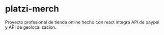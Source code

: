 # platzi-merch
Proyecto profesional de tienda online hecho con react integra API de paypal y API de geolocalizacion.
